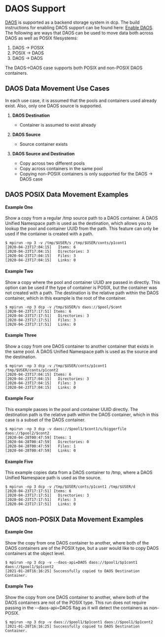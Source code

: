 # DAOS Support

[DAOS](https://github.com/daos-stack/daos) is supported as a backend storage system in dcp. The build instructions for
enabling DAOS support can be found here:
[Enable DAOS](https://mpifileutils.readthedocs.io/en/latest/build.html#build-everything-directly).
The following are ways that DAOS can be used to move data both across DAOS as well as POSIX
filesystems:

1. DAOS  -> POSIX
2. POSIX -> DAOS
3. DAOS  -> DAOS

The DAOS->DAOS case supports both POSIX and non-POSIX DAOS containers.

## DAOS Data Movement Use Cases

In each use case, it is assumed that the pools and containers used already exist.
Also, only one DAOS source is supported.

1. **DAOS Destination**
    * Container is assumed to exist already

2. **DAOS Source**
    * Source container exists

3. **DAOS Source and Destination**
    * Copy across two different pools
    * Copy across containers in the same pool
    * Copying non-POSIX containers is only supported for the DAOS -> DAOS case

## DAOS POSIX Data Movement Examples

#### Example One

Show a copy from a regular /tmp source path to a DAOS container. 
A DAOS Unified Namespace path is used as the destination, which allows you to lookup
the pool and container UUID from the path. This feature can only be used if the 
container is created with a path.

```shell
$ mpirun -np 3 -v /tmp/$USER/s /tmp/$USER/conts/p1cont1
[2020-04-23T17:04:15]   Items: 6
[2020-04-23T17:04:15]   Directories: 3
[2020-04-23T17:04:15]   Files: 3
[2020-04-23T17:04:15]   Links: 0
```

#### Example Two

Show a copy where the pool and container UUID are passed in directly. This option
can be used if the type of container is POSIX, but the container was not created
with a path. The destination is the relative path within the DAOS container, which 
in this example is the root of the container. 

```shell
$ mpirun -np 3 dcp -v /tmp/$USER/s daos://$pool/$cont
[2020-04-23T17:17:51] Items: 6
[2020-04-23T17:17:51]   Directories: 3
[2020-04-23T17:17:51]   Files: 3
[2020-04-23T17:17:51]   Links: 0
```
#### Example Three

Show a copy from one DAOS container to another container that exists in the same
pool. A DAOS Unified Namespace path is used as the source and the destination.

```shell
$ mpirun -np 3 dcp -v /tmp/$USER/conts/p1cont1 /tmp/$USER/conts/p1cont2
[2020-04-23T17:04:15] Items: 6
[2020-04-23T17:04:15]   Directories: 3
[2020-04-23T17:04:15]   Files: 3
[2020-04-23T17:04:15]   Links: 0
```

#### Example Four

This example passes in the pool and container UUID directly. The destination path
is the relative path within the DAOS container, which in this case is a subset of 
the DAOS container. 

```shell
$ mpirun -np 3 dcp -v daos://$pool1/$cont1/s/biggerfile daos://$pool2/$cont2
[2020-04-28T00:47:59] Items: 1
[2020-04-28T00:47:59]   Directories: 0
[2020-04-28T00:47:59]   Files: 1
[2020-04-28T00:47:59]   Links: 0
```

#### Example Five

This example copies data from a DAOS container to /tmp, where a DAOS
Unified Namespace path is used as the source. 

```shell
$ mpirun -np 3 dcp -v /tmp/$USER/conts/p1cont1 /tmp/$USER/d
[2020-04-23T17:17:51] Items: 6
[2020-04-23T17:17:51]   Directories: 3
[2020-04-23T17:17:51]   Files: 3
[2020-04-23T17:17:51]   Links: 0
```
## DAOS non-POSIX Data Movement Examples 

#### Example One 

Show the copy from one DAOS container to another, where both of the DAOS
containers are of the POSIX type, but a user would like to copy DAOS
containers at the object level.

```shell
$ mpirun -np 3 dcp -v --daos-api=DAOS daos://$pool1/$p1cont1 daos://$pool1/$p1cont2
[2021-01-20T16:16:25] Successfully copied to DAOS Destination Container.
```
#### Example Two

Show the copy from one DAOS container to another, where both of the DAOS
containers are not of the POSIX type. This run does not require passing
in the --daos-api=DAOS flag as it will detect the containers as non-POSIX.

```shell
$ mpirun -np 3 dcp -v daos://$pool1/$p1cont1 daos://$pool1/$p1cont2
[2021-01-20T16:16:25] Successfully copied to DAOS Destination Container.
```
